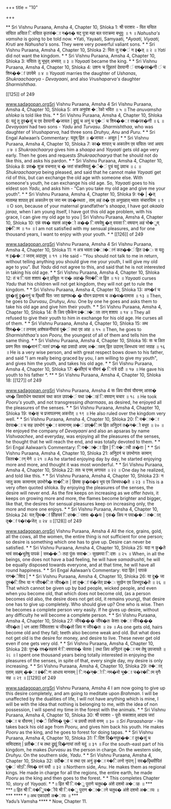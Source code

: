 +++
title = "10"

+++


** Sri Vishnu Puraana, Amsha 4, Chapter 10, Shloka 1: श्री पराशरः - यित ययाित संयाित अयाित िवयाित कृतसं�ा न�ष� षट् पुत्रा महा बल पराक्रमा बभूवुः ॥ १ ॥ *Nahusha's* *vamsha* is going to be told now. *Yati, Yayaati, Samyaati, **Ayaati, Viyaati, Kruti* are *Nahusha's* sons. They were very powerful valiant sons. * * Sri Vishnu Puraana, Amsha 4, Chapter 10, Shloka 2: यितः तु रा�ं न इ�त् ॥ २ ॥ *Yati* did not want the kingdom. * * Sri Vishnu Puraana, Amsha 4, Chapter 10, Shloka 3: ययाितः तु भूभृत् अभवत् ॥ ३ ॥ *Yayaati* became the king. * * Sri Vishnu Puraana, Amsha 4, Chapter 10, Shloka 4: उशनः च दुिहतरं देवयानी ं वाष�पव�णी ं च शिम��ां उपयेमे ॥ ४ ॥ *Yayaati* marries the daughter of *Ushanas*, *Shukraachaarya* - *Devayaani*, and also *Vrushaparva's* daughter *Sharmishthaa*. 



 [[125]] of 249 





www.sadagopan.orgSri Vishnu Puraana, Amsha 4 Sri Vishnu Puraana, Amsha 4, Chapter 10, Shloka 5: अत्र अनुवंश �ोको भवित ॥ ५ ॥ The *anuvamsha* *shloka* is told like this. * * Sri Vishnu Puraana, Amsha 4, Chapter 10, Shloka 6: यदुं तु दुव�सुं च एव देवयानी �जायत | द्रुह्युं च अनुं च पू�ं च शिम��ा वष�पव�णी ॥ ६ ॥ *Devayaani* had two sons - *Yadu* and *Turvasu*. *Sharmishthaa*, who was daughter of *Vrushaparva*, had three sons *Druhyu*, *Anu* and *Puru*. * * Sri Engal Aalwaan’s Commentary: यदुम् इित ॥ �जायत - असूत | * * Sri Vishnu Puraana, Amsha 4, Chapter 10, Shloka 7: का� शापात् च अकालेन एव ययाितः जरां अवाप ॥ ७ ॥ *Shukraachaarya* gives him a *shaapa* and *Yayaati* gets old age very early. Then he goes and requests *Shukraachaarya* that he should not do like this, and asks his pardon. * * Sri Vishnu Puraana, Amsha 4, Chapter 10, Shloka 8: प्रस� शुक्र वचनात् च � जरां संक्रामियतुं �े�ं पुत्रं यदुं उवाच ॥ ८ ॥ *Shukraachaarya* being pleased, and said that he cannot make *Yayaati* get rid of this, but can exchange the old age with someone else. With someone's youth, he can exchange his old age. So, *Yayaati* goes to his eldest son *Yadu*, and asks him - "Can you take my old age and give me your youth". * * Sri Vishnu Puraana, Amsha 4, Chapter 10, Shloka 9: व� | �त् मातामह शापात् इयं अकालेन एव जरा मम उप�स्थता , ताम् अहं त� एव अनुग्रहात् भवतः संचारयािम ॥ ९ ॥ O son, because of your maternal grandfather's *shaapa*, I have got *akaala* *jaraa*, when I am young itself, I have got this old age problem, with his grace, I can give my old age to you | Sri Vishnu Puraana, Amsha 4, Chapter 10, Shloka 10: एकं वष� सहस्रं अतृ�ो अ�� िवषयेषु �त् वयसा िवषयान् अहं भो�ुम् इ�ािम ॥ १० ॥ I am not satisfied with my sensual pleasures, and for one thousand years, I want to enjoy with your youth. * * [[126]] of 249 





www.sadagopan.orgSri Vishnu Puraana, Amsha 4 Sri Vishnu Puraana, Amsha 4, Chapter 10, Shloka 11: न अत्र भवता प्र�ा�ानं कत��ं इित उ�ः स यदुः न इ��ां जराम् अदातुम् ॥ ११ ॥ He said - "You should not talk to me in return, without telling anything you should give me your youth, I will give my old age to you". But *Yadu* did not agree to this, and said that he is not interested in taking his old age. * * Sri Vishnu Puraana, Amsha 4, Chapter 10, Shloka 12: तं च िपता शशाप �त् प्रसूितः न रा� अहा� भिव�ित इित ॥ १२ ॥ *Yayaati* curses *Yadu* that his children will not get kingdom, they will not get to rule the kingdom. * * Sri Vishnu Puraana, Amsha 4, Chapter 10, Shloka 13: अन�रं च दुव�सुं द्रु�मनुं च पृिथवी पितः जरा ग्रहणाथ� � यौवन प्रदानाय च अ�थ�यामास ॥ १३ ॥ Then, he goes to *Durvasu*, *Druhyu*, *Anu*. One by one he goes and asks them to take his old age and give him their youth. * * Sri Vishnu Puraana, Amsha 4, Chapter 10, Shloka 14: तैः अिप एकैकेन प्र�ा�ातः तान् शशाप ॥ १४ ॥ They all refused to give their youth to him in exchange for his old age. He curses all of them. * * Sri Vishnu Puraana, Amsha 4, Chapter 10, Shloka 15: अथ शिम��ा तनयम् अशेषकनीयांसं पू�ं तथा एव आह ॥ १५ ॥ Then, he goes to *Sharmishthaa's* son *Pooru*, the youngest of all of them and tells him the same thing. * * Sri Vishnu Puraana, Amsha 4, Chapter 10, Shloka 16: सः च अित प्रवण मितः सब�मानं िपतरं प्रण� महा प्रसादो अयम् अ�ाकम् इित उदारम् अिभधाय जरां जग्राह ॥ १६ ॥ He is a very wise person, and with great respect bows down to his father, and said "I am really being graced by you, I am willing to give my youth", and gives him the youth, and takes his old age. * * Sri Vishnu Puraana, Amsha 4, Chapter 10, Shloka 17: �कीएयं च यौवनं � िपत्रे ददौ ॥ १७ ॥ He gave his youth to his father *. ** * Sri Vishnu Puraana, Amsha 4, Chapter 10, Shloka 18:  [[127]] of 249 





www.sadagopan.orgSri Vishnu Puraana, Amsha 4 सः अिप पौरवं यौवनम् आसा� धम� अिवरोधेन यथाकामं यथा काल उपप�ं यथा उ�ाहं िवषयान् चचार ॥ १८ ॥ He took *Pooru's* youth, and not transgressing *dharmaas*, as desired, he enjoyed all the pleasures of the senses. * * Sri Vishnu Puraana, Amsha 4, Chapter 10, Shloka 19: स�क् च प्रजापलनम् अकरोत् ॥ १९ ॥ He also ruled over the kingdom very well. * * Sri Vishnu Puraana, Amsha 4, Chapter 10, Shloka 20: िव�ा�ा देवया�ा च सह उपभोगं भु�ा कामानाम् अ�ं प्राप्�ािम इित अनुिदनं त�न�ो बभूव ॥ २० ॥ He enjoyed the company of *Devayaani* and also an apsaras by name *Vishvaachee*, and everyday, was enjoying all the pleasures of the senses, he thought that he will reach the end, and was totally devoted to them. * * Sri Engal Aalwaan’s Commentary: िव�ा�ा इित | िव�ाची अ�राः | * * Sri Vishnu Puraana, Amsha 4, Chapter 10, Shloka 21: अनुिदनं च उपभोगतः कामान् अितर�ान् मेने ॥ २१ ॥ As he started enjoying day by day, he started enjoying more and more, and thought it was most wonderful. * * Sri Vishnu Puraana, Amsha 4, Chapter 10, Shloka 22: ततः च एनम् अगायत ॥ २२ ॥ One day he realized, and told like this. * * Sri Vishnu Puraana, Amsha 4, Chapter 10, Shloka 23: न जातु कामः कामानाम् उपभोगे� शा�ित | हिवषा कृ�व�व भूय एव अिभवध�ते ॥ २३ ॥ This is a very often quoted shloka. By enjoying the pleasures of the senses, the desire will never end. As the fire keeps on increasing as we offer *havis*, it keeps on growing more and more, the flames become brighter and bigger, like that, the desires for sensual pleasures keep on increasing only, the more and more one enjoys. * * Sri Vishnu Puraana, Amsha 4, Chapter 10, Shloka 24: यत् पृिथ�ां व्रीिहयवं िहर�ं पशवः ��यः | एक� अिप न पया��ं त�ात् तृ�ां प�र�जेत् ॥ २४ ॥  [[128]] of 249 





www.sadagopan.orgSri Vishnu Puraana, Amsha 4 All the rice, grains, gold, all the cows, all the women, the entire thing is not sufficient for one person; so desire is something which one has to give up. Desire can never be satisfied. * * Sri Vishnu Puraana, Amsha 4, Chapter 10, Shloka 25: यदा न कु�ते भावं सव�भूतेषु पापकं | सम��ेः तदा पुंसः सवा�ः सुखमया िदशः ॥ २५ ॥ When, in all the beings, one does not have a bad feeling, he will have *samadrushti*, he will be equally disposed towards everyone, and at that time, he will have all round happiness. * * Sri Engal Aalwaan’s Commentary: यदा इित | पापकं राग�ेषािद | * * Sri Vishnu Puraana, Amsha 4, Chapter 10, Shloka 26: या दु� जा दुम�ितिभः या न जीय�ित जीय�तः | तां तृ�ां सं�जेत् प्रा�ः सुखेन एव अिभपूय�ते ॥ २६ ॥ That which cannot be given up by bad people, wicked people, and even when you become old, that which does not become old, \(as a person becomes old also, the desire does not get old, it remains young\), that desire one has to give up completely. Who should give up? One who is wise. Then he becomes a complete person very easily. If he gives up desire, without any difficulty he will become a complete person. * * Sri Vishnu Puraana, Amsha 4, Chapter 10, Shloka 27: जीय��� जीय�तः केशाः द�ा जीय��� जीय�तः | धन आशा जीिवताशा च जीय�तो अिप न जीय�तः ॥ २७ ॥ As one gets old, hairs become old and they fall; teeth also become weak and old. But what does not get old is the desire for money, and desire to live. These never get old even if one gets very old. * * Sri Vishnu Puraana, Amsha 4, Chapter 10, Shloka 28: पूण� वष�सहस्रं मे िवषयास� चेतसः | तथा अिप अनुिदनं तृ�ा मम तेषु उपजायते ॥ २८ ॥ I spent one thousand years being totally interested in enjoying the pleasures of the senses, in spite of that, every single day, my desire is only increasing. * * Sri Vishnu Puraana, Amsha 4, Chapter 10, Shloka 29: त�ात् एताम् अहम् ��ा ब्र�िण आधाय मानसम् | िन�न्�ो िनम�मो भू�ा च�र�ािम मृगैः सह ॥ २९ ॥  [[129]] of 249 





www.sadagopan.orgSri Vishnu Puraana, Amsha 4 I am now going to give up this desire completely, and am going to meditate upon *Brahman*. I will be unaffected by the dualities of life, I will not have anything which is mine, I will be with the idea that nothing is belonging to me, with the idea of non possession, I will spend my time in the forest with the animals. * * Sri Vishnu Puraana, Amsha 4, Chapter 10, Shloka 30: श्री पराशरः - पूरोः सकाशात् आदाय जरां द�ा च यौवनम् | रा�े अिभिष� पू�ं च प्रययौ तपसे वनम् ॥ ३० ॥ *Sri* *Paraasharar* - He takes back his old age from *Pooru*, and gives him back his youth. He makes *Pooru* as the king, and he goes to forest for doing tapas. * * Sri Vishnu Puraana, Amsha 4, Chapter 10, Shloka 31: िदिश दि�णपूव��ां दुव�सुं च समािदशत् | प्रती�ां च तथा द्रुह्युं दि�णायां ततो यदुं ॥ ३१ ॥ For the south-east part of his kingdom, he makes *Durvasu* as the person in charge. On the western side, *Druhyu*. On the southern side, *Yadu*. * * Sri Vishnu Puraana, Amsha 4, Chapter 10, Shloka 32: उदी�ां च तथा एव अनुं कृ�ा म�िलनो नृपान् | सव�पृिथवीपितं पू�ं सोऽिभिष� वनं ययौ ॥ ३२ ॥ Northern side, *Anu*. He makes them as regional kings. He made in charge for all the regions, the entire earth, he made *Pooru* as the king and then goes to the forest. * * This completes Chapter 10, story of *Yayaati*. * *॥ इित श्री िव�ु पुराणे चतुथ� अंशे दशमो अ�ाहः ॥ ***   
 ***॥ इित श्री िव�ुिच�ीये श्री िव�ु पुराण �ा�ाने चतुथ� अंशे दशमो अ�ायः ॥ *** **** *॥ अथ एकादशो अ�ायः ॥ ***   
Yadu’s Vamsha **** * Now, Chapter 11. 
